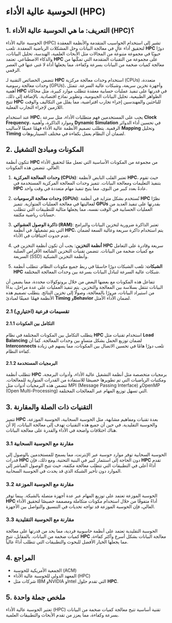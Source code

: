 # الحوسبة عالية الأداء (HPC)

## 1. التعريف: ما هي **الحوسبة عالية الأداء (HPC)**؟
الحوسبة عالية الأداء (HPC) تشير إلى استخدام الحواسيب المتقدمة والأنظمة المعقدة لتحقيق أداء عالٍ في معالجة البيانات وحل المشكلات الرياضية المعقدة. تلعب **HPC** دورًا حيويًا في مجموعة متنوعة من المجالات مثل الأبحاث العلمية، الهندسة، تحليل البيانات، والذكاء الاصطناعي. تعتمد **HPC** على مجموعة من التقنيات المتقدمة التي تمكّنها من معالجة كميات ضخمة من البيانات بسرعة وكفاءة، مما يجعلها أداة لا غنى عنها في العصر الرقمي.

تتضمن الخصائص التقنية لـ **HPC** استخدام وحدات معالجة مركزية (CPUs) متعددة، وحدات معالجة رسومية (GPUs)، وأجهزة تخزين سريعة، وشبكات عالية السرعة. تتمثل أهمية **HPC** في قدرتها على تنفيذ عمليات حسابية معقدة تتطلب موارد كبيرة، مثل محاكاة الظواهر الطبيعية، تحليل البيانات الجينومية، وتطوير نماذج اقتصادية. بالإضافة إلى ذلك، تتيح **HPC** للباحثين والمهندسين إجراء تجارب افتراضية، مما يقلل من التكاليف والوقت اللازمين لإجراء التجارب الفعلية.

عند استخدام **HPC**، يجب على المستخدمين فهم متطلبات الأداء، مثل سرعة **Clock Frequency**، وموارد الذاكرة، وأهمية **Dynamic Simulation** في تحسين أداء الدوائر الرقمية. يتطلب تصميم الأنظمة عالية الأداء فهمًا عميقًا لأساليب **Mapping** وتحليل **Timing** لضمان أن النظام يعمل بكفاءة في مختلف السيناريوهات.

## 2. المكونات ومبادئ التشغيل
تتكون أنظمة **HPC** من مجموعة من المكونات الأساسية التي تعمل معًا لتحقيق الأداء العالي. تتضمن هذه المكونات:

1. **وحدات المعالجة المركزية (CPUs)**: تعتبر القلب النابض لأنظمة **HPC**، حيث تقوم بتنفيذ التعليمات ومعالجة البيانات. تتميز وحدات المعالجة المركزية المستخدمة في **HPC** عادةً بعدد كبير من النوى، مما يتيح تنفيذ مهام متعددة في وقت واحد.

2. **وحدات معالجة الرسوميات (GPUs)**: تُستخدم بشكل متزايد في أنظمة **HPC** نظرًا لفعاليتها في معالجة العمليات المتوازية. تتميز **GPUs** بقدرتها على تنفيذ العديد من العمليات الحسابية في الوقت نفسه، مما يجعلها مثالية للتطبيقات التي تتطلب حسابات رياضية مكثفة.

3. **ذاكرة الوصول العشوائي (RAM)**: تعتبر الذاكرة ضرورية لتخزين البيانات والبرامج التي يتم تشغيلها. في أنظمة **HPC**، يتم استخدام ذاكرة سريعة وعالية السعة لضمان عدم حدوث اختناقات في الأداء.

4. **أنظمة التخزين**: يجب أن تكون أنظمة التخزين في **HPC** سريعة وقادرة على التعامل مع كميات ضخمة من البيانات. تتضمن تقنيات التخزين الشائعة الأقراص الصلبة السريعة (SSD) وأنظمة التخزين الشبكية.

5. **الشبكات**: تلعب الشبكات دورًا حاسمًا في ربط جميع مكونات النظام. تتطلب أنظمة **HPC** شبكات عالية السرعة لتبادل البيانات بسرعة بين وحدات المعالجة المختلفة.

تتفاعل هذه المكونات مع بعضها البعض من خلال بروتوكولات محددة، مما يضمن أن البيانات تنتقل بسلاسة بين المعالجة والتخزين. يتم تنفيذ العمليات على عدة مراحل، بدءًا من استيراد البيانات، مرورًا بالمعالجة، وصولًا إلى تخزين النتائج. يتطلب تصميم هذه الأنظمة فهمًا عميقًا لمبادئ **Timing** و**Behavior** لضمان الأداء الأمثل.

### 2.1 (اختياري) تقسيمات فرعية
#### 2.1.1 التكامل بين المكونات
يتطلب التكامل بين المكونات المختلفة في نظام **HPC** استخدام تقنيات مثل **Load Balancing** لضمان توزيع الحمل بشكل متساوٍ بين وحدات المعالجة. كما أن **Interconnects** تلعب دورًا هامًا في تحسين الاتصال بين المكونات، مما يسهم في زيادة كفاءة النظام.

#### 2.1.2 البرمجيات المستخدمة
تتطلب أنظمة **HPC** برمجيات متخصصة مثل أنظمة التشغيل عالية الأداء، وأدوات البرمجة، ومكتبات الرياضيات التي تم تطويرها خصيصًا للاستفادة من القدرات المتوازية للمعالجات. تتضمن هذه البرمجيات أدوات مثل MPI (Message Passing Interface) وOpenMP (Open Multi-Processing) التي تسهل توزيع المهام عبر المعالجات المختلفة.

## 3. التقنيات ذات الصلة والمقارنة
تتميز **HPC** بعدة تقنيات ومفاهيم مشابهة، مثل الحوسبة السحابية، الحوسبة الموزعة، والحوسبة التقليدية. في حين أن جميع هذه التقنيات تهدف إلى معالجة البيانات، إلا أن هناك اختلافات واضحة في الأداء والقدرة على معالجة البيانات.

### 3.1 مقارنة مع الحوسبة السحابية
الحوسبة السحابية توفر موارد حوسبة عبر الإنترنت، مما يسمح للمستخدمين بالوصول إلى قدرات **HPC** دون الحاجة إلى استثمار كبير في البنية التحتية. ومع ذلك، فإن **HPC** تقدم أداءً أعلى في التطبيقات التي تتطلب معالجة مكثفة، حيث تتيح الوصول المباشر إلى الموارد دون تأخير الشبكة الذي قد يحدث في الحوسبة السحابية.

### 3.2 مقارنة مع الحوسبة الموزعة
الحوسبة الموزعة تعتمد على توزيع المهام عبر عدة أجهزة متصلة بالشبكة. بينما توفر **HPC** أداءً متفوقًا من خلال استخدام مكونات متكاملة ومصممة خصيصًا لتحقيق الأداء العالي، فإن الحوسبة الموزعة قد تواجه تحديات في التنسيق والتواصل بين الأجهزة.

### 3.3 مقارنة مع الحوسبة التقليدية
الحوسبة التقليدية تعتمد على أنظمة حاسوبية فردية، مما يحد من قدرتها على معالجة كميات ضخمة من البيانات. بالمقابل، تتيح **HPC** معالجة البيانات بشكل أسرع وأكثر كفاءة، مما يجعلها الخيار الأفضل للبحوث والتطبيقات التي تتطلب أداءً عالياً.

## 4. المراجع
- الجمعية الأمريكية للحوسبة (ACM)
- المعهد الدولي للحوسبة عالية الأداء (HPC)
- شركات مثل IBM وNVIDIA وIntel التي تقدم حلول **HPC**.

## 5. ملخص جملة واحدة
تعتبر الحوسبة عالية الأداء (HPC) تقنية أساسية تتيح معالجة كميات ضخمة من البيانات بسرعة وكفاءة، مما يعزز من تقدم الأبحاث والتطبيقات العلمية.